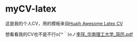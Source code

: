 # myCV-latex

这是我的个人CV，用的模板来自[Huajh Awesome Latex CV](https://github.com/huajh/awesome-latex-cv)

想看看我的CV也不是不行o(′^｀)oノ[李珲_华南理工大学_简历.pdf](https://github.com/howarle/myCV-latex/blob/master/李珲_华南理工大学_简历.pdf)

